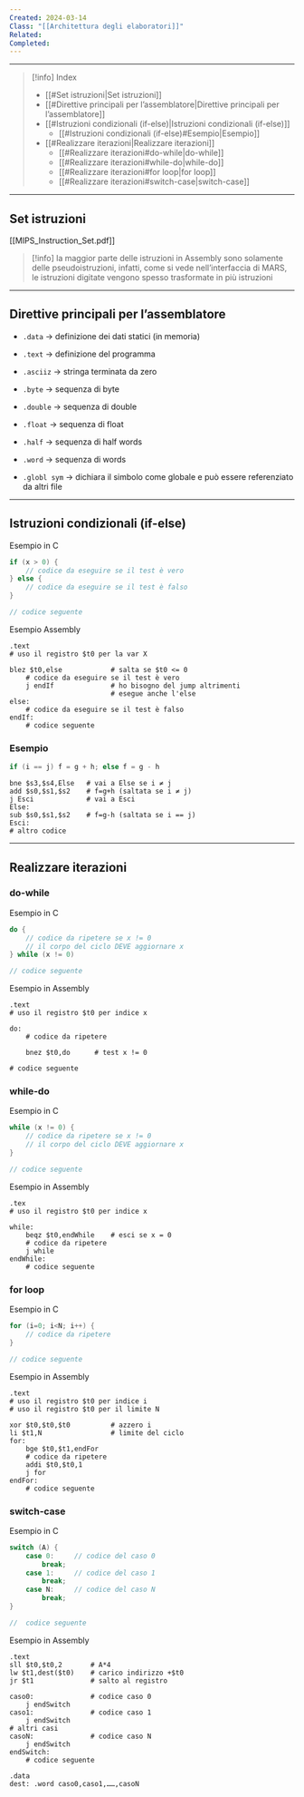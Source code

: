 ```yaml
---
Created: 2024-03-14
Class: "[[Architettura degli elaboratori]]"
Related: 
Completed:
---
```

---

>[!info] Index
>- [[#Set istruzioni|Set istruzioni]]
>- [[#Direttive principali per l’assemblatore|Direttive principali per l’assemblatore]]
>- [[#Istruzioni condizionali (if-else)|Istruzioni condizionali (if-else)]]
>	- [[#Istruzioni condizionali (if-else)#Esempio|Esempio]]
>- [[#Realizzare iterazioni|Realizzare iterazioni]]
>	- [[#Realizzare iterazioni#do-while|do-while]]
>	- [[#Realizzare iterazioni#while-do|while-do]]
>	- [[#Realizzare iterazioni#for loop|for loop]]
>	- [[#Realizzare iterazioni#switch-case|switch-case]]

---
## Set istruzioni
[[MIPS_Instruction_Set.pdf]]

>[!info]
>la maggior parte delle istruzioni in Assembly sono solamente delle pseudoistruzioni, infatti, come si vede nell’interfaccia di MARS, le istruzioni digitate vengono spesso trasformate in più istruzioni 

---
## Direttive principali per l’assemblatore
- `.data` → definizione dei dati statici (in memoria)
- `.text` → definizione del programma

- `.asciiz` → stringa terminata da zero
- `.byte` → sequenza di byte
- `.double` → sequenza di double
- `.float` → sequenza di float
- `.half` → sequenza di half words
- `.word` → sequenza di words
- `.globl sym` → dichiara il simbolo come globale e può essere referenziato da altri file

---
## Istruzioni condizionali (if-else)
Esempio in C
```c
if (x > 0) {
	// codice da eseguire se il test è vero
} else {
	// codice da eseguire se il test è falso
}

// codice seguente
```

Esempio Assembly
```arm-asm
.text
# uso il registro $t0 per la var X

blez $t0,else            # salta se $t0 <= 0
	# codice da eseguire se il test è vero
	j endIf              # ho bisogno del jump altrimenti
						 # esegue anche l'else
else:
	# codice da eseguire se il test è falso
endIf:
	# codice seguente

```

### Esempio

```c
if (i == j) f = g + h; else f = g - h
```

```asm-arm
bne $s3,$s4,Else   # vai a Else se i ≠ j
add $s0,$s1,$s2    # f=g+h (saltata se i ≠ j)
j Esci             # vai a Esci
Else:
sub $s0,$s1,$s2    # f=g-h (saltata se i == j)
Esci:
# altro codice
```

---
## Realizzare iterazioni
### do-while
Esempio in C
```c
do {
	// codice da ripetere se x != 0
	// il corpo del ciclo DEVE aggiornare x
} while (x != 0)

// codice seguente
```

Esempio in Assembly
```asm-arm
.text
# uso il registro $t0 per indice x

do:
	# codice da ripetere
	
	bnez $t0,do      # test x != 0

# codice seguente
```

### while-do
Esempio in C
```c
while (x != 0) {
	// codice da ripetere se x != 0
	// il corpo del ciclo DEVE aggiornare x
}

// codice seguente
```

Esempio in Assembly
```asm-arm
.tex
# uso il registro $t0 per indice x

while:
	beqz $t0,endWhile    # esci se x = 0
	# codice da ripetere
	j while
endWhile:
	# codice seguente
```

### for loop
Esempio in C
```c
for (i=0; i<N; i++) {
	// codice da ripetere
}

// codice seguente
```

Esempio in Assembly
```asm-arm
.text
# uso il registro $t0 per indice i
# uso il registro $t0 per il limite N

xor $t0,$t0,$t0          # azzero i
li $t1,N                 # limite del ciclo
for:
	bge $t0,$t1,endFor
	# codice da ripetere
	addi $t0,$t0,1
	j for
endFor:
	# codice seguente
```

### switch-case
Esempio in C
```c
switch (A) {
	case 0:     // codice del caso 0
		break;
	case 1:     // codice del caso 1
		break;
	case N:     // codice del caso N
		break;
}

//  codice seguente
```

Esempio in Assembly
```arm-asm
.text
sll $t0,$t0,2       # A*4
lw $t1,dest($t0)    # carico indirizzo +$t0
jr $t1              # salto al registro

caso0:              # codice caso 0
	j endSwitch
caso1:              # codice caso 1
	j endSwitch
# altri casi
casoN:              # codice caso N
	j endSwitch
endSwitch:
	# codice seguente

.data
dest: .word caso0,caso1,……,casoN
```